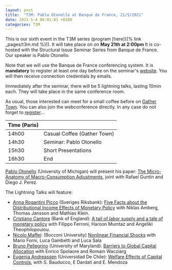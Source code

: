 ```yaml
---
layout: post
title:  "T3M: Pablo Otonello at Banque de France, 21/5/2021"
date: 2021-5-4 00:01:01 +0100
categories: T3M
---
```




This is our sixth event in the T3M series (program [here]({% link _pages/t3m.md %})). It will take place on on __May 21th at 2:00pm__ 
It is co-hosted with the Structural Issue Seminar Series from Banque de France. Our speaker is Pablo Otonello.

Note that we will use the Banque de France conferencing system. It is __mandatory__ to register at least one day before on the seminar's [website](https://www.banque-france.fr/en/conferences-and-media/seminars-and-symposiums/research-seminars). You will then receive connection credentials by emails.

Immediately after the seminar, there will be 5 lightning talks, lasting 10min each. They will take place in the same conference room.

As usual, those interested can meet for a small coffee before on [Gather Town](https://gt.t2m.network). You can also join the webconference directly. In any case do not forget to [register](https://www.banque-france.fr/conferences-et-medias/seminaires-colloques-et-symposiums/seminaires-de-recherche)...


| Time (Paris) |                             |
| ------------ | --------------------------- |
| 14h00        | Casual Coffee (Gather Town) |
| 14h30        | Seminar: Pablo Otonello     |
| 15h30        | Short Presentations         |
| 16h30        | End                         |

[Pablo Otonello](https://sites.google.com/site/ottonellopablo/) (University of Michigan) will present his paper: <u>The Micro-Anatomy of Macro-Consumption Adjustments</u>, joint with Rafael Guntin and Diego J. Perez.

The Lightning Talks will feature:
- [Anna Rogantini Picco](https://sites.google.com/view/annarogantini/home) (Sveriges Riksbank):  <u>Five Facts about the Distributional Income Effects of  Monetary Policy</u> with Niklas Amberg, Thomas Jansson and Mathias Klein. 
- [Cristiano Cantore](https://www.cristianocantore.com/) (Bank of England): <u>A tail of labor supply and a tale of monetary policy</u> with Filippo Ferroni, Haroon Mumtaz and Angeliki Theophilopoulou.
- [Nicolo Maffei](https://sites.google.com/view/nmfmics/home?authuser=0):  (Bocconi University) <u>Nonlinear Financial Shocks</u> with Mario Forni, Luca Gambetti and Luca Sala
- [Bruno Pellegrino](https://www.brunopellegrino.com/) (University of Maryland): <u>Barriers to Global Capital Allocation</u> with Enrico Spolaore and Romain Wacziarg
- [Eugenia Andreassen](https://sites.google.com/site/eugeniaandreasen/) (Universidad De Chile): <u>Welfare Effects of Capital Controls</u>, with S. Bauducco, E Dardati and E. Mendoza